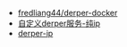 - [fredliang44/derper-docker](https://github.com/fredliang44/derper-docker)
- [自定义derper服务-纯ip](https://icloudnative.io/posts/custom-derp-servers)
- [derper-ip](https://github.com/yangchuansheng/ip_derper)

